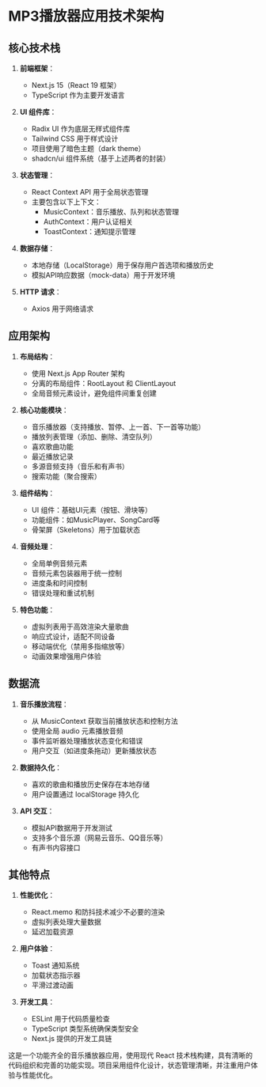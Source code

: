 # MP3播放器应用技术架构

## 核心技术栈

1. **前端框架**：
   - Next.js 15（React 19 框架）
   - TypeScript 作为主要开发语言

2. **UI 组件库**：
   - Radix UI 作为底层无样式组件库
   - Tailwind CSS 用于样式设计
   - 项目使用了暗色主题（dark theme）
   - shadcn/ui 组件系统（基于上述两者的封装）

3. **状态管理**：
   - React Context API 用于全局状态管理
   - 主要包含以下上下文：
     - MusicContext：音乐播放、队列和状态管理
     - AuthContext：用户认证相关
     - ToastContext：通知提示管理

4. **数据存储**：
   - 本地存储（LocalStorage）用于保存用户首选项和播放历史
   - 模拟API响应数据（mock-data）用于开发环境

5. **HTTP 请求**：
   - Axios 用于网络请求

## 应用架构

1. **布局结构**：
   - 使用 Next.js App Router 架构
   - 分离的布局组件：RootLayout 和 ClientLayout
   - 全局音频元素设计，避免组件间重复创建

2. **核心功能模块**：
   - 音乐播放器（支持播放、暂停、上一首、下一首等功能）
   - 播放列表管理（添加、删除、清空队列）
   - 喜欢歌曲功能
   - 最近播放记录
   - 多源音频支持（音乐和有声书）
   - 搜索功能（聚合搜索）

3. **组件结构**：
   - UI 组件：基础UI元素（按钮、滑块等）
   - 功能组件：如MusicPlayer、SongCard等
   - 骨架屏（Skeletons）用于加载状态

4. **音频处理**：
   - 全局单例音频元素
   - 音频元素包装器用于统一控制
   - 进度条和时间控制
   - 错误处理和重试机制

5. **特色功能**：
   - 虚拟列表用于高效渲染大量歌曲
   - 响应式设计，适配不同设备
   - 移动端优化（禁用多指缩放等）
   - 动画效果增强用户体验

## 数据流

1. **音乐播放流程**：
   - 从 MusicContext 获取当前播放状态和控制方法
   - 使用全局 audio 元素播放音频
   - 事件监听器处理播放状态变化和错误
   - 用户交互（如进度条拖动）更新播放状态

2. **数据持久化**：
   - 喜欢的歌曲和播放历史保存在本地存储
   - 用户设置通过 localStorage 持久化

3. **API 交互**：
   - 模拟API数据用于开发测试
   - 支持多个音乐源（网易云音乐、QQ音乐等）
   - 有声书内容接口

## 其他特点

1. **性能优化**：
   - React.memo 和防抖技术减少不必要的渲染
   - 虚拟列表处理大量数据
   - 延迟加载资源

2. **用户体验**：
   - Toast 通知系统
   - 加载状态指示器
   - 平滑过渡动画

3. **开发工具**：
   - ESLint 用于代码质量检查
   - TypeScript 类型系统确保类型安全
   - Next.js 提供的开发工具链

这是一个功能齐全的音乐播放器应用，使用现代 React 技术栈构建，具有清晰的代码组织和完善的功能实现。项目采用组件化设计，状态管理清晰，并注重用户体验与性能优化。
